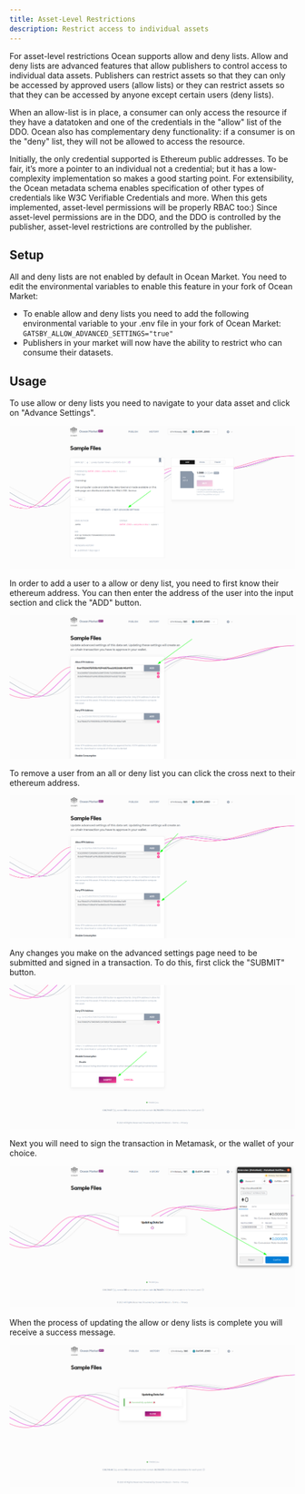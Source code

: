 ```yaml
---
title: Asset-Level Restrictions
description: Restrict access to individual assets
---
```


For asset-level restrictions Ocean supports allow and deny lists. Allow and deny lists are advanced features that allow publishers to control access to individual data assets. Publishers can restrict assets so that they can only be accessed by approved users (allow lists) or they can restrict assets so that they can be accessed by anyone except certain users (deny lists). 

When an allow-list is in place, a consumer can only access the resource if they have a datatoken and one of the credentials in the "allow" list of the DDO. Ocean also has complementary deny functionality: if a consumer is on the "deny" list, they will not be allowed to access the resource. 

Initially, the only credential supported is Ethereum public addresses. To be fair, it’s more a pointer to an individual not a credential; but it has a low-complexity implementation so makes a good starting point. For extensibility, the Ocean metadata schema enables specification of  other types of credentials like W3C Verifiable Credentials and more. When this gets implemented, asset-level permissions will be properly RBAC too:) 
Since asset-level permissions are in the DDO, and the DDO is controlled by the publisher, asset-level restrictions are controlled by the publisher.

## Setup

All and deny lists are not enabled by default in Ocean Market. You need to edit the environmental variables to enable this feature in your fork of Ocean Market:

- To enable allow and deny lists you need to add the following environmental variable to your .env file in your fork of Ocean Market: `GATSBY_ALLOW_ADVANCED_SETTINGS="true"`
- Publishers in your market will now have the ability to restrict who can consume their datasets.

## Usage 

To use allow or deny lists you need to navigate to your data asset and click on "Advance Settings".

![Advanced Settings](images/allow-deny-lists/advanced-settings.png)

In order to add a user to a allow or deny list, you need to first know their ethereum address. You can then enter the address of the user into the input section and click the "ADD" button. 

![Add address to allow list](images/allow-deny-lists/add-allow-list.png)

To remove a user from an all or deny list you can click the cross next to their ethereum address. 

![Removing a user from allow or deny list](images/allow-deny-lists/removing-allow-deny.png)

Any changes you make on the advanced settings page need to be submitted and signed in a transaction. To do this, first click the "SUBMIT" button.

![Submit changes to allow or deny lists](images/allow-deny-lists/submit.png)

Next you will need to sign the transaction in Metamask, or the wallet of your choice. 

![Sign Metamask transaction](images/allow-deny-lists/metamask-transaction.png)

When the process of updating the allow or deny lists is complete you will receive a success message. 

![Update allow or deny list success](images/allow-deny-lists/update-success.png)


